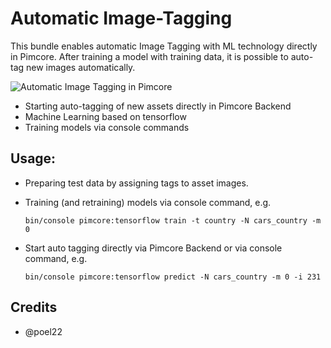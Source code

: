 # Automatic Image-Tagging

This bundle enables automatic Image Tagging with ML technology directly in Pimcore. 
After training a model with training data, it is possible to auto-tag new images automatically. 

![Automatic Image Tagging in Pimcore](./docs/sample.gif)

- Starting auto-tagging of new assets directly in Pimcore Backend
- Machine Learning based on tensorflow
- Training models via console commands 


## Usage: 

- Preparing test data by assigning tags to asset images. 

- Training (and retraining) models via console command, e.g.
  
  ``` bin/console pimcore:tensorflow train -t country -N cars_country -m 0  ```
  
- Start auto tagging directly via Pimcore Backend or via console command, e.g.
 
   ``` bin/console pimcore:tensorflow predict -N cars_country -m 0 -i 231 ```


## Credits

- @poel22
